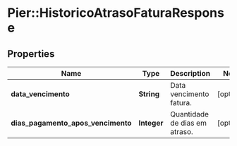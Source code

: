 # Pier::HistoricoAtrasoFaturaResponse

## Properties
Name | Type | Description | Notes
------------ | ------------- | ------------- | -------------
**data_vencimento** | **String** | Data vencimento fatura. | [optional] 
**dias_pagamento_apos_vencimento** | **Integer** | Quantidade de dias em atraso. | [optional] 


